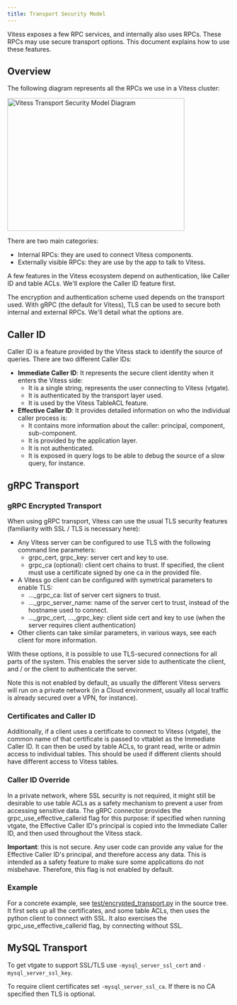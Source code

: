 ```yaml
---
title: Transport Security Model
---
```


Vitess exposes a few RPC services, and internally also uses RPCs.  These RPCs
may use secure transport options. This document explains how to use these
features.

## Overview

The following diagram represents all the RPCs we use in a Vitess cluster:

<div style="overflow-x: scroll">
<img src="{% link images/VitessTransportSecurityModel.svg %}" alt="Vitess Transport Security Model Diagram" width="400" height="300"/>
</div>

There are two main categories:

* Internal RPCs: they are used to connect Vitess components.
* Externally visible RPCs: they are use by the app to talk to Vitess.

A few features in the Vitess ecosystem depend on authentication, like Caller ID
and table ACLs. We'll explore the Caller ID feature first.

The encryption and authentication scheme used depends on the transport
used. With gRPC (the default for Vitess), TLS can be used to secure both
internal and external RPCs. We'll detail what the options are.

## Caller ID

Caller ID is a feature provided by the Vitess stack to identify the source of
queries. There are two different Caller IDs:

* **Immediate Caller ID**: It represents the secure client identity when it
  enters the Vitess side:
  * It is a single string, represents the user connecting to Vitess (vtgate).
  * It is authenticated by the transport layer used.
  * It is used by the Vitess TableACL feature.
* **Effective Caller ID**: It provides detailed information on who the
  individual caller process is:
  * It contains more information about the caller: principal, component,
    sub-component.
  * It is provided by the application layer.
  * It is not authenticated.
  * It is exposed in query logs to be able to debug the source of a slow query,
    for instance.

## gRPC Transport

### gRPC Encrypted Transport

When using gRPC transport, Vitess can use the usual TLS security features
(familiarity with SSL / TLS is necessary here):

* Any Vitess server can be configured to use TLS with the following
  command line parameters:
  * grpc\_cert, grpc\_key: server cert and key to use.
  * grpc\_ca (optional): client cert chains to trust. If specified, the client
    must use a certificate signed by one ca in the provided file.
* A Vitess go client can be configured with symetrical parameters to enable TLS:
  * ...\_grpc\_ca: list of server cert signers to trust.
  * ...\_grpc\_server\_name: name of the server cert to trust, instead of the
    hostname used to connect.
  * ...\_grpc\_cert, ...\_grpc\_key: client side cert and key to use (when the
    server requires client authentication)
* Other clients can take similar parameters, in various ways, see each client
  for more information.

With these options, it is possible to use TLS-secured connections for all parts
of the system. This enables the server side to authenticate the client, and / or
the client to authenticate the server.

Note this is not enabled by default, as usually the different Vitess servers
will run on a private network (in a Cloud environment, usually all local traffic
is already secured over a VPN, for instance).

### Certificates and Caller ID

Additionally, if a client uses a certificate to connect to Vitess (vtgate), the
common name of that certificate is passed to vttablet as the Immediate Caller
ID. It can then be used by table ACLs, to grant read, write or admin access to
individual tables. This should be used if different clients should have
different access to Vitess tables.

### Caller ID Override

In a private network, where SSL security is not required, it might still be
desirable to use table ACLs as a safety mechanism to prevent a user from
accessing sensitive data. The gRPC connector provides the
grpc\_use\_effective\_callerid flag for this purpose: if specified when running
vtgate, the Effective Caller ID's principal is copied into the Immediate Caller
ID, and then used throughout the Vitess stack.

**Important**: this is not secure. Any user code can provide any value for
the Effective Caller ID's principal, and therefore access any data. This is
intended as a safety feature to make sure some applications do not misbehave.
Therefore, this flag is not enabled by default.

### Example

For a concrete example, see
[test/encrypted\_transport.py](https://github.com/vitessio/vitess/blob/master/test/encrypted_transport.py)
in the source tree. It first sets up all the certificates, and some table ACLs,
then uses the python client to connect with SSL. It also exercises the
grpc\_use\_effective\_callerid flag, by connecting without SSL.

## MySQL Transport

To get vtgate to support SSL/TLS use `-mysql_server_ssl_cert` and `-mysql_server_ssl_key`.

To require client certificates set `-mysql_server_ssl_ca`. If there is no CA specified then
TLS is optional.

